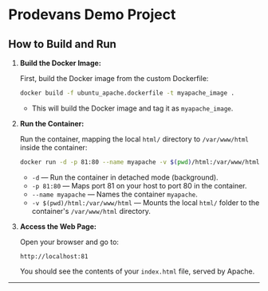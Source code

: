 
# Prodevans Demo Project

## How to Build and Run

1. **Build the Docker Image:**

   First, build the Docker image from the custom Dockerfile:

   ```bash
   docker build -f ubuntu_apache.dockerfile -t myapache_image .
   ```

   - This will build the Docker image and tag it as `myapache_image`.

2. **Run the Container:**

   Run the container, mapping the local `html/` directory to `/var/www/html` inside the container:

   ```bash
   docker run -d -p 81:80 --name myapache -v $(pwd)/html:/var/www/html myapache_image
   ```

   - `-d` — Run the container in detached mode (background).
   - `-p 81:80` — Maps port 81 on your host to port 80 in the container.
   - `--name myapache` — Names the container `myapache`.
   - `-v $(pwd)/html:/var/www/html` — Mounts the local `html/` folder to the container's `/var/www/html` directory.

3. **Access the Web Page:**

   Open your browser and go to:

   ```
   http://localhost:81
   ```

   You should see the contents of your `index.html` file, served by Apache.

---
